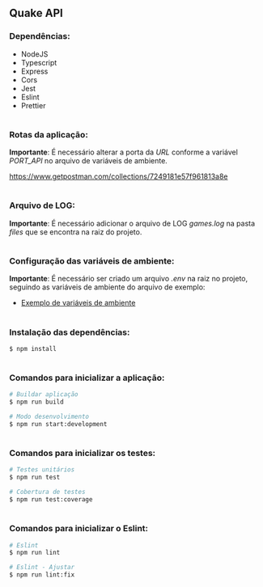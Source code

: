 ## <b>Quake API</b>


### <b>Dependências:</b>
* NodeJS
* Typescript
* Express
* Cors
* Jest
* Eslint
* Prettier


#
### <b>Rotas da aplicação:</b>
 <b>Importante</b>: É necessário alterar a porta da *URL* conforme a variável *PORT_API* no arquivo de variáveis de ambiente.

 https://www.getpostman.com/collections/7249181e57f961813a8e


#
### <b>Arquivo de LOG:</b>
<b>Importante</b>: É necessário adicionar o arquivo de LOG *games.log* na pasta *files* que se encontra na raiz do projeto.


#
### <b>Configuração das variáveis de ambiente:</b>
<b>Importante</b>: É necessário ser criado um arquivo *.env* na raiz no projeto, seguindo as variáveis de ambiente do arquivo de exemplo:
 - [Exemplo de variáveis de ambiente](.env.example)


#
### <b>Instalação das dependências:</b>
```bash
$ npm install
```


#
### <b>Comandos para inicializar a aplicação:</b>
```bash
# Buildar aplicação
$ npm run build

# Modo desenvolvimento
$ npm run start:development
```


#
### <b>Comandos para inicializar os testes:</b>
```bash
# Testes unitários
$ npm run test

# Cobertura de testes
$ npm run test:coverage
```


#
### <b>Comandos para inicializar o Eslint:</b>
```bash
# Eslint
$ npm run lint

# Eslint - Ajustar
$ npm run lint:fix
```
